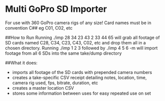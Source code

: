 # Multi GoPro SD Importer
For use with 360 GoPro camera rigs of any size! Card names must be in convention C## eg C01, C02, etc

##How to Run
Running ./imp 28 34 23 43 2 33 44 65 will grab all footage of SD cards named C28, C34, C23, C43, C02, etc and drop them all in a chosen directory. Running ./imp 1 2 3 followed by ./imp 4 5 6 -m will import footage from all 6 SDs into the same take/dump directory

##What it does:
* imports all footage of the SD cards with prepended camera numbers
* creates a take-specific CSV receipt detailing notes, location, time, camera rig used, fps, bitrate, duration, etc
* creates a master location CSV
* stores some information between uses for easy repeated use on set
